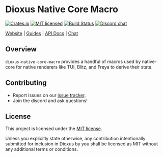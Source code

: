 # Dioxus Native Core Macro

[![Crates.io][crates-badge]][crates-url]
[![MIT licensed][mit-badge]][mit-url]
[![Build Status][actions-badge]][actions-url]
[![Discord chat][discord-badge]][discord-url]

[crates-badge]: https://img.shields.io/crates/v/dioxus-native-core-macro.svg
[crates-url]: https://crates.io/crates/dioxus-native-core-macro

[mit-badge]: https://img.shields.io/badge/license-MIT-blue.svg
[mit-url]: https://github.com/dioxuslabs/dioxus/blob/master/LICENSE

[actions-badge]: https://github.com/dioxuslabs/dioxus/actions/workflows/main.yml/badge.svg
[actions-url]: https://github.com/dioxuslabs/dioxus/actions?query=workflow%3ACI+branch%3Amaster

[discord-badge]: https://img.shields.io/discord/899851952891002890.svg?logo=discord&style=flat-square
[discord-url]: https://discord.gg/XgGxMSkvUM

[Website](https://dioxuslabs.com) |
[Guides](https://dioxuslabs.com/docs/0.3/guide/en/) |
[API Docs](https://docs.rs/dioxus-native-core-macro/latest/dioxus_native_core_macro) |
[Chat](https://discord.gg/XgGxMSkvUM)


## Overview

`dioxus-native-core-macro` provides a handful of macros used by native-core for native renderers like TUI, Blitz, and Freya to derive their state.


## Contributing

- Report issues on our [issue tracker](https://github.com/dioxuslabs/dioxus/issues).
- Join the discord and ask questions!

## License
This project is licensed under the [MIT license].

[mit license]: https://github.com/DioxusLabs/dioxus/blob/master/LICENSE-MIT

Unless you explicitly state otherwise, any contribution intentionally submitted
for inclusion in Dioxus by you shall be licensed as MIT without any additional
terms or conditions.
